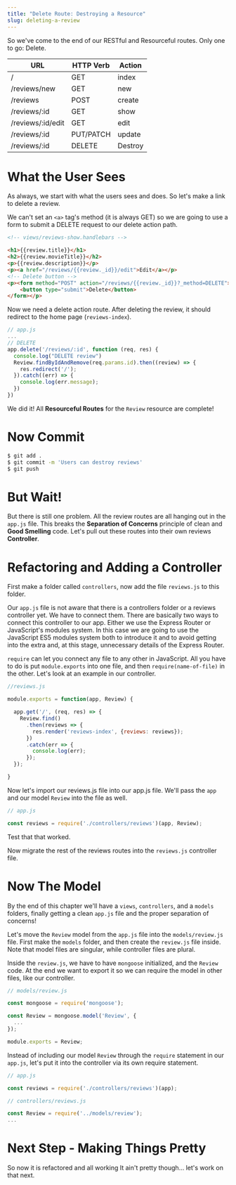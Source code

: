```yaml
---
title: "Delete Route: Destroying a Resource"
slug: deleting-a-review
---
```


So we've come to the end of our RESTful and Resourceful routes. Only one to go: Delete.

| URL              | HTTP Verb | Action  |
|------------------|-----------|---------|
| /                | GET       | index   |
| /reviews/new     | GET       | new     |
| /reviews         | POST      | create  |
| /reviews/:id     | GET       | show    |
| /reviews/:id/edit     | GET       | edit    |
| /reviews/:id     | PUT/PATCH | update  |
| /reviews/:id     | DELETE    | Destroy |

# What the User Sees

As always, we start with what the users sees and does. So let's make a link to delete a review.

We can't set an `<a>` tag's method (it is always GET) so we are going to use a form to submit a DELETE request to our delete action path.

```html
<!-- views/reviews-show.handlebars -->

<h1>{{review.title}}</h1>
<h2>{{review.movieTitle}}</h2>
<p>{{review.description}}</p>
<p><a href="/reviews/{{review._id}}/edit">Edit</a></p>
<!-- Delete button -->
<p><form method="POST" action="/reviews/{{review._id}}?_method=DELETE">
    <button type="submit">Delete</button>
</form></p>
```

Now we need a delete action route. After deleting the review, it should redirect to the home page (`reviews-index`).

```js
// app.js
...
// DELETE
app.delete('/reviews/:id', function (req, res) {
  console.log("DELETE review")
  Review.findByIdAndRemove(req.params.id).then((review) => {
    res.redirect('/');
  }).catch((err) => {
    console.log(err.message);
  })
})
```

We did it! All **Resourceful Routes** for the `Review` resource are complete!

# Now Commit

```bash
$ git add .
$ git commit -m 'Users can destroy reviews'
$ git push
```

# But Wait!

But there is still one problem. All the review routes are all hanging out in the `app.js` file. This breaks the **Separation of Concerns** principle of clean and **Good Smelling** code. Let's pull out these routes into their own reviews **Controller**.

# Refactoring and Adding a Controller

First make a folder called `controllers`, now add the file `reviews.js` to this folder.

Our `app.js` file is not aware that there is a controllers folder or a reviews controller yet. We have to connect them. There are basically two ways to connect this controller to our app. Either we use the Express Router or JavaScript's modules system. In this case we are going to use the JavaScript ES5 modules system both to introduce it and to avoid getting into the extra and, at this stage, unnecessary details of the Express Router.

`require` can let you connect any file to any other in JavaScript. All you have to do is put `module.exports` into one file, and then `require(name-of-file)` in the other. Let's look at an example in our controller.

```js
//reviews.js

module.exports = function(app, Review) {

  app.get('/', (req, res) => {
    Review.find()
      .then(reviews => {
        res.render('reviews-index', {reviews: reviews});
      })
      .catch(err => {
        console.log(err);
      });
  });

}

```

Now let's import our reviews.js file into our app.js file. We'll pass the `app` and our model `Review` into the file as well.

```js
// app.js

const reviews = require('./controllers/reviews')(app, Review);
```

Test that that worked.

Now migrate the rest of the reviews routes into the `reviews.js` controller file.

# Now The Model

By the end of this chapter we'll have a `views`, `controllers`, and a `models` folders, finally getting a clean `app.js` file and the proper separation of concerns!

Let's move the `Review` model from the `app.js` file into the `models/review.js` file. First make the `models` folder, and then create the `review.js` file inside. Note that model files are singular, while controller files are plural.

Inside the `review.js`, we have to have `mongoose` initialized, and the `Review` code. At the end we want to export it so we can require the model in other files, like our controller.

```js
// models/review.js

const mongoose = require('mongoose');

const Review = mongoose.model('Review', {
  ...
});

module.exports = Review;
```

Instead of including our model `Review` through the `require` statement in our `app.js`, let's put it into the controller via its own require statement.

```js
// app.js

const reviews = require('./controllers/reviews')(app);
```

```js
// controllers/reviews.js

const Review = require('../models/review');
...
```


# Next Step - Making Things Pretty

So now it is refactored and all working It ain't pretty though... let's work on that next.

